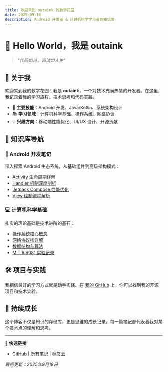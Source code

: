 ```yaml
---
title: 欢迎来到 outaink 的数字花园
date: 2025-09-18
description: Android 开发者 & 计算机科学学习者的知识库
---
```


# 👋 Hello World，我是 outaink

> *"代码如诗，调试如人生"*

## 🚀 关于我

欢迎来到我的数字花园！我是 **outaink**，一个对技术充满热情的开发者。在这里，我记录着我的学习旅程、技术思考和代码实践。

- 🔧 **主要技能**：Android 开发、Java/Kotlin、系统架构设计
- 📚 **学习领域**：计算机科学基础、操作系统、网络协议
- 💡 **兴趣方向**：移动端性能优化、UI/UX 设计、开源贡献

## 📖 知识库导航

### 📱 Android 开发笔记
深入探索 Android 生态系统，从基础组件到高级架构模式：
- [Activity 生命周期详解](Android-Notes/Activity.md)
- [Handler 机制深度剖析](Android-Notes/Handler机制.md)
- [Jetpack Compose 性能优化](Android-Notes/Compose%20重组的性能风险和优化.md)
- [View 绘制流程解析](Android-Notes/布局过程解析.md)

### 💻 计算机科学基础
扎实的理论基础是技术进阶的基石：
- [操作系统核心概念](CS-Notes/操作系统.md)
- [网络协议栈详解](CS-Notes/计算机网络.md)
- [数据结构与算法](CS-Notes/数据结构.md)
- [MIT 6.S081 实验记录](CS-Notes/MIT%206.s081.md)

## 🛠️ 项目与实践

我相信最好的学习方式就是动手实践。在 [我的 GitHub](https://github.com/outaink) 上，你可以找到我的开源项目和技术实验。

## 🌱 持续成长

这个博客不仅是知识的存储库，更是思维的成长记录。每一篇笔记都代表着我对某个技术点的理解和思考。

---

**🔗 快速链接**
- [GitHub](https://github.com/outaink) | [所有笔记](sitemap.xml) | [标签云](tags/)

*最后更新：2025年9月18日*